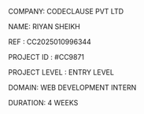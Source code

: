 COMPANY: CODECLAUSE PVT LTD

NAME: RIYAN SHEIKH

REF : CC2025010996344

PROJECT ID : #CC9871

PROJECT LEVEL : ENTRY LEVEL

DOMAIN: WEB DEVELOPMENT INTERN

DURATION: 4 WEEKS
